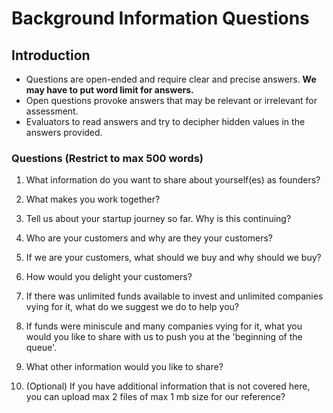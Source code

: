# Background Information Questions

## Introduction  
* Questions are open-ended and require clear and precise answers. **We may have to put word limit for answers.**
* Open questions provoke answers that may be relevant or irrelevant for assessment.
* Evaluators to read answers and try to decipher hidden values in the answers provided.

### Questions (Restrict to max 500 words)

1. What information do you want to share about yourself(es) as founders?

2. What makes you work together?

3. Tell us about your startup journey so far. Why is this continuing?

4. Who are your customers and why are they your customers?

5. If we are your customers, what should we buy and why should we buy?

6. How would you delight your customers?

7. If there was unlimited funds available to invest and unlimited companies vying for it, what do we suggest we do to help you?

8. If funds were miniscule and many companies vying for it, what you would you like to share with us to push you at the 'beginning of the queue'.

9. What other information would you like to share?

10. (Optional) If you have additional information that is not covered here, 
you can upload max 2 files of max 1 mb size for our reference?
